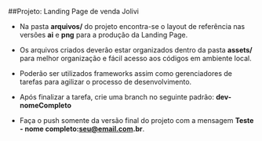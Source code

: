 
##Projeto: Landing Page de venda Jolivi


* Na pasta __arquivos/__ do projeto encontra-se o layout de referência nas versões __ai__ e __png__ para a produção da Landing Page.

* Os arquivos criados deverão estar organizados dentro da pasta __assets/__ para melhor organização e fácil acesso aos códigos em ambiente local.

* Poderão ser utilizados frameworks assim como gerenciadores de tarefas para agilizar o processo de desenvolvimento.

* Após finalizar a tarefa, crie uma branch no seguinte padrão: __dev-nomeCompleto__ 

* Faça o push somente da versão final do projeto com a mensagem __Teste - nome completo:seu@email.com.br__.